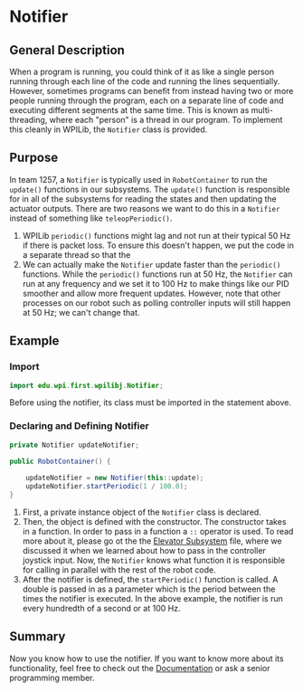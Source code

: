 # Notifier

## General Description

When a program is running, you could think of it as like a single person running through each line of the code and running the lines sequentially. However, sometimes programs can benefit from instead having two or more people running through the program, each on a separate line of code and executing different segments at the same time. This is known as multi-threading, where each "person" is a thread in our program. To implement this cleanly in WPILib, the `Notifier` class is provided.

## Purpose

In team 1257, a `Notifier` is typically used in `RobotContainer` to run the `update()` functions in our subsystems. The `update()` function is responsible for in all of the subsystems for reading the states and then updating the actuator outputs. There are two reasons we want to do this in a `Notifier` instead of something like `teleopPeriodic()`.

1. WPILib `periodic()` functions might lag and not run at their typical 50 Hz if there is packet loss. To ensure this doesn't happen, we put the code in a separate thread so that the 
2. We can actually make the `Notifier` update faster than the `periodic()` functions. While the `periodic()` functions run at 50 Hz, the `Notifier` can run at any frequency and we set it to 100 Hz to make things like our PID smoother and allow more frequent updates. However, note that other processes on our robot such as polling controller inputs will still happen at 50 Hz; we can't change that.

## Example

### Import

```java
import edu.wpi.first.wpilibj.Notifier;
```
Before using the notifier, its class must be imported in the statement above.

### Declaring and Defining Notifier

```java
private Notifier updateNotifier;

public RobotContainer() {
    
    updateNotifier = new Notifier(this::update);
    updateNotifier.startPeriodic(1 / 100.0);
}
```

1. First, a private instance object of the `Notifier` class is declared. 
2. Then, the object is defined with the constructor. The constructor takes in a function. In order to pass in a function a `::` operator is used. To read more about it, please go ot the the [Elevator Subsystem](Basics/Elevator.md) file, where we discussed it when we learned about how to pass in the controller joystick input. Now, the `Notifier` knows what function it is responsible for calling in parallel with the rest of the robot code.
3. After the notifier is defined, the `startPeriodic()` function is called. A double is passed in as a parameter which is the period between the times the notifier is executed. In the above example, the notifier is run every hundredth of a second or at 100 Hz.

## Summary

Now you know how to use the notifier. If you want to know more about its functionality, feel free to check out the [Documentation](https://first.wpi.edu/FRC/roborio/beta/docs/java/edu/wpi/first/wpilibj/Notifier.html) or ask a senior programming member.
